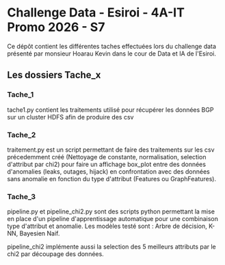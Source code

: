 # Challenge Data - Esiroi - 4A-IT Promo 2026 - S7

Ce dépôt contient les différentes taches effectuées lors du challenge data présenté par monsieur Hoarau Kevin dans le cour de Data et IA de l'Esiroi.

## Les dossiers Tache_x 

### Tache_1 

tache1.py contient les traitements utilisé pour récupérer les données BGP sur un cluster HDFS afin de produire des csv

### Tache_2

traitement.py est un script permettant de faire des traitements sur les csv précedemment créé (Nettoyage de constante, normalisation, selection d'attribut par chi2) pour faire un affichage box_plot entre des données d'anomalies (leaks, outages, hijack) en confrontation avec des données sans anomalie en fonction du type d'attribut (Features ou GraphFeatures).

### Tache_3

pipeline.py et pipeline_chi2.py sont des scripts python permettant la mise en place d'un pipeline d'apprentissage automatique pour une combinaison type d'attribut et anomalie. Les modèles testé sont : Arbre de décision, K-NN, Bayesien Naif. 

pipeline_chi2 implémente aussi la selection des 5 meilleurs attributs par le chi2 par découpage des données.  
